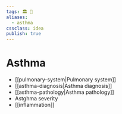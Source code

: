 ```yaml
---
tags: 🏛 🌟
aliases:
  - asthma
cssclass: idea
publish: true
---
```

# Asthma
  - [[pulmonary-system|Pulmonary system]]
  - [[asthma-diagnosis|Asthma diagnosis]]
  - [[asthma-pathology|Asthma pathology]]
  - Astghma severity
  - [[inflammation]]
